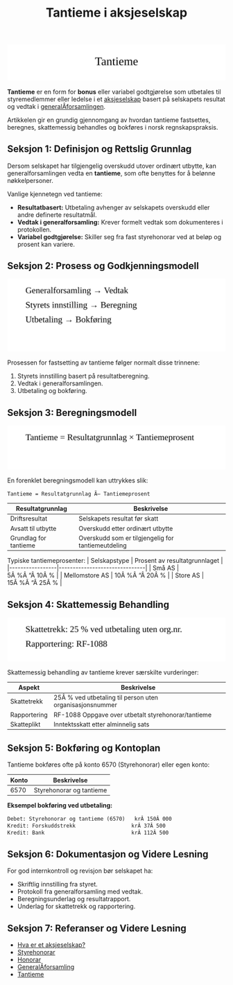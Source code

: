 ﻿---
title: "Tantieme i aksjeselskap"
meta_title: "Tantieme i aksjeselskap"
meta_description: '![Tantieme](tantieme-image.svg)'
slug: tantieme
type: blog
layout: pages/single
---

![Tantieme](tantieme-image.svg)

**Tantieme** er en form for **bonus** eller variabel godtgjørelse som utbetales til styremedlemmer eller ledelse i et [aksjeselskap](/blogs/regnskap/hva-er-et-aksjeselskap "Hva er et Aksjeselskap? Komplett Guide til AS og Selskapsrett") basert på selskapets resultat og vedtak i [generalÂ­forsamlingen](/blogs/regnskap/hva-er-generalforsamling "Hva er Generalforsamling? Komplett Guide til Generalforsamling og Beslutningsprosesser").

Artikkelen gir en grundig gjennomgang av hvordan tantieme fastsettes, beregnes, skattemessig behandles og bokføres i norsk regnskapspraksis.

## Seksjon 1: Definisjon og Rettslig Grunnlag

Dersom selskapet har tilgjengelig overskudd utover ordinært utbytte, kan generalforsamlingen vedta en **tantieme**, som ofte benyttes for å belønne nøkkelpersoner.

Vanlige kjennetegn ved tantieme:
* **Resultatbasert:** Utbetaling avhenger av selskapets overskudd eller andre definerte resultatmål.
* **Vedtak i generalforsamling:** Krever formelt vedtak som dokumenteres i protokollen.
* **Variabel godtgjørelse:** Skiller seg fra fast styrehonorar ved at beløp og prosent kan variere.

## Seksjon 2: Prosess og Godkjenningsmodell

![Tantieme Prosess](tantieme-process.svg)

Prosessen for fastsetting av tantieme følger normalt disse trinnene:
1. Styrets innstilling basert på resultatberegning.
2. Vedtak i generalforsamlingen.
3. Utbetaling og bokføring.

## Seksjon 3: Beregningsmodell

![Tantieme Beregning](tantieme-calculation.svg)

En forenklet beregningsmodell kan uttrykkes slik:
```
Tantieme = Resultatgrunnlag Ã— Tantiemeprosent
```

| Resultatgrunnlag      | Beskrivelse                                      |
|-----------------------|--------------------------------------------------|
| Driftsresultat        | Selskapets resultat før skatt                    |
| Avsatt til utbytte    | Overskudd etter ordinært utbytte                 |
| Grundlag for tantieme | Overskudd som er tilgjengelig for tantiemeutdeling |

Typiske tantiemeprosenter:
| Selskapstype    | Prosent av resultatgrunnlaget |
|-----------------|-------------------------------|
| Små AS          | 5Â %Â “Â 10Â %                   |
| Mellomstore AS  | 10Â %Â “Â 20Â %                  |
| Store AS        | 15Â %Â “Â 25Â %                  |

## Seksjon 4: Skattemessig Behandling

![Tantieme Skatt](tantieme-tax.svg)

Skattemessig behandling av tantieme krever særskilte vurderinger:

| Aspekt              | Beskrivelse                                         |
|---------------------|-----------------------------------------------------|
| Skattetrekk         | 25Â % ved utbetaling til person uten organisasjonsnummer |
| Rapportering        | RF-1088 Oppgave over utbetalt styrehonorar/tantieme |
| Skatteplikt         | Inntektsskatt etter alminnelig sats                  |

## Seksjon 5: Bokføring og Kontoplan

Tantieme bokføres ofte på konto 6570 (Styrehonorar) eller egen konto:

| Konto  | Beskrivelse                |
|--------|----------------------------|
| 6570   | Styrehonorar og tantieme   |

**Eksempel bokføring ved utbetaling:**
```
Debet: Styrehonorar og tantieme (6570)   krÂ 150Â 000
Kredit: Forskuddstrekk                  krÂ 37Â 500
Kredit: Bank                            krÂ 112Â 500
```

## Seksjon 6: Dokumentasjon og Videre Lesning

For god internkontroll og revisjon bør selskapet ha:
* Skriftlig innstilling fra styret.
* Protokoll fra generalforsamling med vedtak.
* Beregningsunderlag og resultatrapport.
* Underlag for skattetrekk og rapportering.

## Seksjon 7: Referanser og Videre Lesning

* [Hva er et aksjeselskap?](/blogs/regnskap/hva-er-et-aksjeselskap "Hva er et Aksjeselskap? Komplett Guide til AS og Selskapsrett")
* [Styrehonorar](/blogs/regnskap/styrehonorar "Styrehonorar i aksjeselskap: Fastsetting, Skatt og Bokføring")
* [Honorar](/blogs/regnskap/hva-er-honorar "Hva er Honorar i Regnskap? Komplett Guide til Honorarutbetalinger og Skattebehandling")
* [GeneralÂ­forsamling](/blogs/regnskap/hva-er-generalforsamling "Hva er Generalforsamling? Komplett Guide til Generalforsamling og Beslutningsprosesser")
* [Tantieme](/blogs/regnskap/tantieme "Tantieme i aksjeselskap: Bonusmodell, Skattemessig Behandling og Bokføring")









